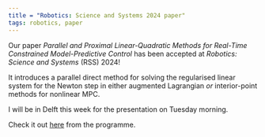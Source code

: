 ```yaml
---
title = "Robotics: Science and Systems 2024 paper"
tags: robotics, paper
---
```


Our paper *Parallel and Proximal Linear-Quadratic Methods for Real-Time Constrained Model-Predictive Control* has been accepted at *Robotics: Science and Systems* (RSS) 2024!

It introduces a parallel direct method for solving the regularised linear system for the Newton step in either augmented Lagrangian *or* interior-point methods for nonlinear MPC.

I will be in Delft this week for the presentation on Tuesday morning.

Check it out [here](https://www.roboticsproceedings.org/rss20/p002.html) from the programme.
